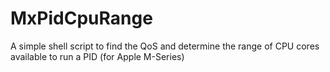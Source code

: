 # MxPidCpuRange
A simple shell script to find the QoS and determine the range of CPU cores available to run a PID (for Apple M-Series)
